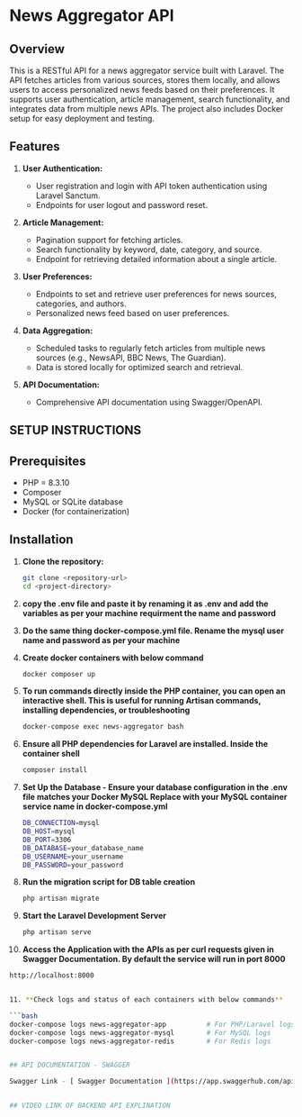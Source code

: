 # News Aggregator API

## Overview

This is a RESTful API for a news aggregator service built with Laravel. The API fetches articles from various sources, stores them locally, and allows users to access personalized news feeds based on their preferences. It supports user authentication, article management, search functionality, and integrates data from multiple news APIs. The project also includes Docker setup for easy deployment and testing.

## Features

1. **User Authentication:**
   - User registration and login with API token authentication using Laravel Sanctum.
   - Endpoints for user logout and password reset.

2. **Article Management:**
   - Pagination support for fetching articles.
   - Search functionality by keyword, date, category, and source.
   - Endpoint for retrieving detailed information about a single article.

3. **User Preferences:**
   - Endpoints to set and retrieve user preferences for news sources, categories, and authors.
   - Personalized news feed based on user preferences.

4. **Data Aggregation:**
   - Scheduled tasks to regularly fetch articles from multiple news sources (e.g., NewsAPI, BBC News, The Guardian).
   - Data is stored locally for optimized search and retrieval.
   
5. **API Documentation:**
   - Comprehensive API documentation using Swagger/OpenAPI.

## SETUP INSTRUCTIONS

## Prerequisites

- PHP =  8.3.10
- Composer
- MySQL or SQLite database
- Docker (for containerization)

## Installation

1. **Clone the repository:**
   ```bash
   git clone <repository-url>
   cd <project-directory>

2. **copy the .env file and paste it by renaming it as .env and add the variables as per your machine requirment the name and password**

3. **Do the same thing docker-compose.yml file. Rename the mysql user name and password as per your machine**

4. **Create docker containers with below command**
   ```bash
   docker composer up

5. **To run commands directly inside the PHP container, you can open an interactive shell. This is useful for running Artisan commands, installing dependencies, or troubleshooting**
   ```bash
   docker-compose exec news-aggregator bash

6. **Ensure all PHP dependencies for Laravel are installed. Inside the container shell**
   ```bash
   composer install

7. **Set Up the Database - Ensure your database configuration in the .env file matches your Docker MySQL Replace with your MySQL container service name in docker-compose.yml**
   ```bash
   DB_CONNECTION=mysql
   DB_HOST=mysql
   DB_PORT=3306
   DB_DATABASE=your_database_name
   DB_USERNAME=your_username
   DB_PASSWORD=your_password

8. **Run the migration script for DB table creation**
   ```bash
   php artisan migrate

9. **Start the Laravel Development Server**
   ```bash
   php artisan serve

10. **Access the Application with the APIs as per curl requests given in Swagger Documentation. By default the service will run in port 8000**
   ```bash
   http://localhost:8000
   

11. **Check logs and status of each containers with below commands**

   ```bash
   docker-compose logs news-aggregator-app          # For PHP/Laravel logs
   docker-compose logs news-aggregator-mysql        # For MySQL logs
   docker-compose logs news-aggregator-redis        # For Redis logs


## API DOCUMENTATION - SWAGGER 

Swagger Link - [ Swagger Documentation ](https://app.swaggerhub.com/apis-docs/2000SSSHARMA/News-aggregator/1#/)


## VIDEO LINK OF BACKEND API EXPLINATION 
